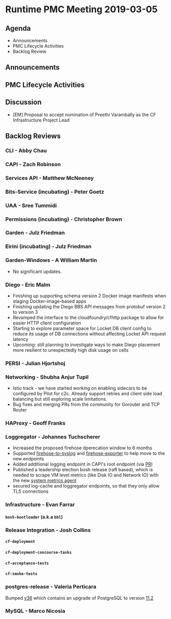 # Runtime PMC Meeting 2019-03-05

## Agenda

* Announcements
* PMC Lifecycle Activities
* Backlog Review


## Announcements


## PMC Lifecycle Activities


## Discussion

- [EM] Proposal to accept nomination of Preethi Varambally as the CF Infrastructure Project Lead


## Backlog Reviews

### CLI - Abby Chau


### CAPI - Zach Robinson


### Services API - Matthew McNeeney


### Bits-Service (incubating) - Peter Goetz


### UAA - Sree Tummidi


### Permissions (incubating) - Christopher Brown


### Garden - Julz Friedman


### Eirini (incubating) - Julz Friedman


### Garden-Windows - A William Martin

- No significant updates.

### Diego - Eric Malm

- Finishing up supporting schema version 2 Docker image manifests when staging Docker-image-based apps
- Finishing updating the Diego BBS API messages from protobuf version 2 to version 3
- Revamped the interface to the cloudfoundry/cfhttp package to allow for easier HTTP client configuration
- Starting to explore parameter space for Locket DB client config to reduce its usage of DB connections without affecting Locket API request latency
- Upcoming: still planning to investigate ways to make Diego placement more resilient to unexpectedly high disk usage on cells


### PERSI - Julian Hjortshoj


### Networking - Shubha Anjur Tupil
- Istio track - we have started working on enabling sidecars to be configured by Pilot for c2c. Already support retries and client side load balancing but still exploring scale limitations. 
- Bug fixes and merging PRs from the community for Gorouter and TCP Router


### HAProxy - Geoff Franks


### Loggregator - Johannes Tuchscherer
* Increased the proposed firehose dperecation window to 6 months
* Supported [firehose-to-syslog](https://github.com/cloudfoundry-community/firehose-to-syslog) and [firehose-exporter](https://github.com/bosh-prometheus/firehose_exporter) to help move to the new endpoints
* Added additional logging endpoint in CAPI's root endpoint (via [PR](https://github.com/cloudfoundry/capi-release/pull/128))
* Published a leadership election bosh release (raft based), which is needed to scrape VM level metrics (like Disk IO and Network IO) with the new [system metrics agent](https://github.com/cloudfoundry/loggregator-agent-release#system-metrics-agent)
* secured log-cache and loggregator endpoints, so that they only allow TLS connections


### Infrastructure - Evan Farrar

#### `bosh-bootloader` (a.k.a `bbl`)


### Release Integration - Josh Collins

#### `cf-deployment`


#### `cf-deployment-concourse-tasks`


#### `cf-acceptance-tests`


#### `cf-smoke-tests`


### postgres-release - Valeria Perticara
Bumped [v36](https://github.com/cloudfoundry/postgres-release/releases/tag/v36) which contains an upgrade of PostgreSQL to version [11.2](https://www.postgresql.org/docs/11/release-11-2.html)

### MySQL - Marco Nicosia
